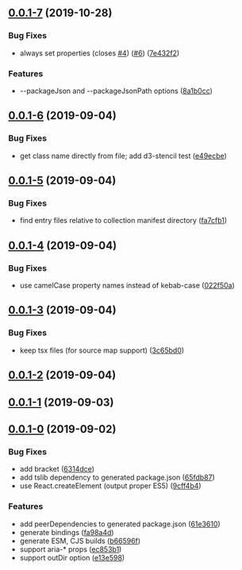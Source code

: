 ## [0.0.1-7](https://github.com/petermikitsh/stencil-react/compare/v0.0.1-6...v0.0.1-7) (2019-10-28)


### Bug Fixes

* always set properties (closes [#4](https://github.com/petermikitsh/stencil-react/issues/4)) ([#6](https://github.com/petermikitsh/stencil-react/issues/6)) ([7e432f2](https://github.com/petermikitsh/stencil-react/commit/7e432f2))


### Features

* --packageJson and --packageJsonPath options ([8a1b0cc](https://github.com/petermikitsh/stencil-react/commit/8a1b0cc))



## [0.0.1-6](https://github.com/petermikitsh/stencil-react/compare/v0.0.1-5...v0.0.1-6) (2019-09-04)


### Bug Fixes

* get class name directly from file; add d3-stencil test ([e49ecbe](https://github.com/petermikitsh/stencil-react/commit/e49ecbe))



## [0.0.1-5](https://github.com/petermikitsh/stencil-react/compare/v0.0.1-4...v0.0.1-5) (2019-09-04)


### Bug Fixes

* find entry files relative to collection manifest directory ([fa7cfb1](https://github.com/petermikitsh/stencil-react/commit/fa7cfb1))



## [0.0.1-4](https://github.com/petermikitsh/stencil-react/compare/v0.0.1-3...v0.0.1-4) (2019-09-04)


### Bug Fixes

* use camelCase property names instead of kebab-case ([022f50a](https://github.com/petermikitsh/stencil-react/commit/022f50a))



## [0.0.1-3](https://github.com/petermikitsh/stencil-react/compare/v0.0.1-2...v0.0.1-3) (2019-09-04)


### Bug Fixes

* keep tsx files (for source map support) ([3c65bd0](https://github.com/petermikitsh/stencil-react/commit/3c65bd0))



## [0.0.1-2](https://github.com/petermikitsh/stencil-react/compare/v0.0.1-1...v0.0.1-2) (2019-09-04)



## [0.0.1-1](https://github.com/petermikitsh/stencil-react/compare/v0.0.1-0...v0.0.1-1) (2019-09-03)



## [0.0.1-0](https://github.com/petermikitsh/stencil-react/compare/fa98a4d...v0.0.1-0) (2019-09-02)


### Bug Fixes

* add bracket ([6314dce](https://github.com/petermikitsh/stencil-react/commit/6314dce))
* add tslib dependency to generated package.json ([65fdb87](https://github.com/petermikitsh/stencil-react/commit/65fdb87))
* use React.createElement (output proper ES5) ([9cff4b4](https://github.com/petermikitsh/stencil-react/commit/9cff4b4))


### Features

* add peerDependencies to generated package.json ([61e3610](https://github.com/petermikitsh/stencil-react/commit/61e3610))
* generate bindings ([fa98a4d](https://github.com/petermikitsh/stencil-react/commit/fa98a4d))
* generate ESM, CJS builds ([b66596f](https://github.com/petermikitsh/stencil-react/commit/b66596f))
* support aria-* props ([ec853b1](https://github.com/petermikitsh/stencil-react/commit/ec853b1))
* support outDir option ([e13e598](https://github.com/petermikitsh/stencil-react/commit/e13e598))



